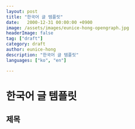 ```yaml
---
layout: post
title: "한국어 글 템플릿"
date:   2000-12-31 00:00:00 +0900
image: /assets/images/eunice-hong-opengraph.jpg
headerImage: false
tag: ["draft"]
category: draft
author: eunice-hong
description: "한국어 글 템플릿"
languages: ["ko", "en"]

---
```


# 한국어 글 템플릿

## 제목

